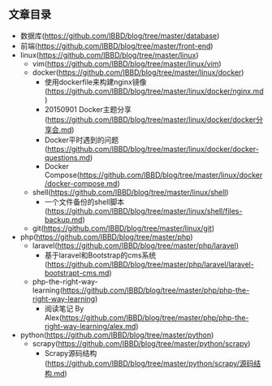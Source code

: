 ## 文章目录

- 数据库(https://github.com/IBBD/blog/tree/master/database)
- 前端(https://github.com/IBBD/blog/tree/master/front-end)
- linux(https://github.com/IBBD/blog/tree/master/linux)
  - vim(https://github.com/IBBD/blog/tree/master/linux/vim)
  - docker(https://github.com/IBBD/blog/tree/master/linux/docker)
    - 使用dockerfile来构建nginx镜像(https://github.com/IBBD/blog/tree/master/linux/docker/nginx.md)
    - 20150901 Docker主题分享(https://github.com/IBBD/blog/tree/master/linux/docker/docker分享会.md)
    - Docker平时遇到的问题(https://github.com/IBBD/blog/tree/master/linux/docker/docker-questions.md)
    - Docker Compose(https://github.com/IBBD/blog/tree/master/linux/docker/docker-compose.md)
  - shell(https://github.com/IBBD/blog/tree/master/linux/shell)
    - 一个文件备份的shell脚本(https://github.com/IBBD/blog/tree/master/linux/shell/files-backup.md)
  - git(https://github.com/IBBD/blog/tree/master/linux/git)
- php(https://github.com/IBBD/blog/tree/master/php)
  - laravel(https://github.com/IBBD/blog/tree/master/php/laravel)
    - 基于laravel和Bootstrap的cms系统(https://github.com/IBBD/blog/tree/master/php/laravel/laravel-bootstrapt-cms.md)
  - php-the-right-way-learning(https://github.com/IBBD/blog/tree/master/php/php-the-right-way-learning)
    - 阅读笔记 By Alex(https://github.com/IBBD/blog/tree/master/php/php-the-right-way-learning/alex.md)
- python(https://github.com/IBBD/blog/tree/master/python)
  - scrapy(https://github.com/IBBD/blog/tree/master/python/scrapy)
    - Scrapy源码结构(https://github.com/IBBD/blog/tree/master/python/scrapy/源码结构.md)
